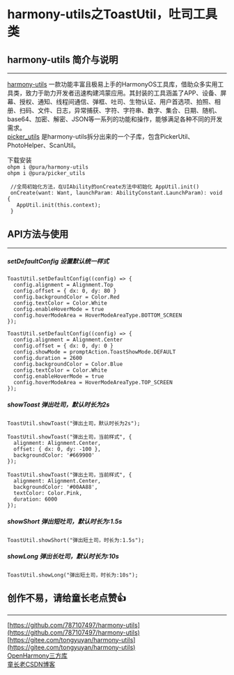 # harmony-utils之ToastUtil，吐司工具类

## harmony-utils 简介与说明

------
[harmony-utils](https://ohpm.openharmony.cn/#/cn/detail/@pura%2Fharmony-utils) 一款功能丰富且极易上手的HarmonyOS工具库，借助众多实用工具类，致力于助力开发者迅速构建鸿蒙应用。其封装的工具涵盖了APP、设备、屏幕、授权、通知、线程间通信、弹框、吐司、生物认证、用户首选项、拍照、相册、扫码、文件、日志，异常捕获、字符、字符串、数字、集合、日期、随机、base64、加密、解密、JSON等一系列的功能和操作，能够满足各种不同的开发需求。    
[picker_utils](https://ohpm.openharmony.cn/#/cn/detail/@pura%2Fpicker_utils) 是harmony-utils拆分出来的一个子库，包含PickerUtil、PhotoHelper、ScanUtil。

下载安装  
`ohpm i @pura/harmony-utils`  
`ohpm i @pura/picker_utils`

 ```
  //全局初始化方法，在UIAbility的onCreate方法中初始化 AppUtil.init()
  onCreate(want: Want, launchParam: AbilityConstant.LaunchParam): void {
    AppUtil.init(this.context);
  }
 ```

## API方法与使用

------

##### setDefaultConfig  设置默认统一样式

```
ToastUtil.setDefaultConfig((config) => {
  config.alignment = Alignment.Top
  config.offset = { dx: 0, dy: 80 }
  config.backgroundColor = Color.Red
  config.textColor = Color.White
  config.enableHoverMode = true
  config.hoverModeArea = HoverModeAreaType.BOTTOM_SCREEN
});

ToastUtil.setDefaultConfig((config) => {
  config.alignment = Alignment.Center
  config.offset = { dx: 0, dy: 0 }
  config.showMode = promptAction.ToastShowMode.DEFAULT
  config.duration = 2600
  config.backgroundColor = Color.Blue
  config.textColor = Color.White
  config.enableHoverMode = true
  config.hoverModeArea = HoverModeAreaType.TOP_SCREEN
});
```

##### showToast  弹出吐司，默认时长为2s

```
ToastUtil.showToast("弹出土司，默认时长为2s");

ToastUtil.showToast("弹出土司，当前样式", {
  alignment: Alignment.Center,
  offset: { dx: 0, dy: -100 },
  backgroundColor: '#669900'
});

ToastUtil.showToast("弹出土司，当前样式", {
  alignment: Alignment.Center,
  backgroundColor: '#00AA88',
  textColor: Color.Pink,
  duration: 6000
});
```

##### showShort  弹出短吐司，默认时长为:1.5s

```
ToastUtil.showShort("弹出短土司，时长为:1.5s");
```

##### showLong  弹出长吐司，默认时长为:10s

```
ToastUtil.showLong("弹出短土司，时长为:10s");
```

## 创作不易，请给童长老点赞👍

------
[https://github.com/787107497/harmony-utils](https://github.com/787107497/harmony-utils)   
[https://gitee.com/tongyuyan/harmony-utils](https://gitee.com/tongyuyan/harmony-utils)   
[OpenHarmony三方库](https://ohpm.openharmony.cn/#/cn/detail/@pura%2Fharmony-utils)   
[童长老CSDN博客](https://blog.csdn.net/qq_32922545)   
   

